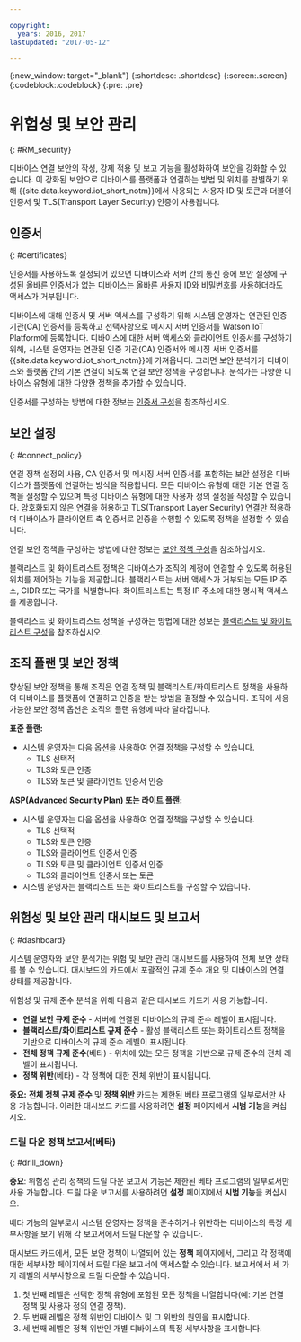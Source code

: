 ```yaml
---

copyright:
  years: 2016, 2017
lastupdated: "2017-05-12"

---
```


{:new_window: target="\_blank"}
{:shortdesc: .shortdesc}
{:screen:.screen}
{:codeblock:.codeblock}
{:pre: .pre}

# 위험성 및 보안 관리
{: #RM_security}

디바이스 연결 보안의 작성, 강제 적용 및 보고 기능을 활성화하여 보안을 강화할 수 있습니다. 이 강화된 보안으로 디바이스를 플랫폼과 연결하는 방법 및 위치를 판별하기 위해 {{site.data.keyword.iot_short_notm}}에서 사용되는 사용자 ID 및 토큰과 더불어 인증서 및 TLS(Transport Layer Security) 인증이 사용됩니다. 

## 인증서
{: #certificates}

인증서를 사용하도록 설정되어 있으면 디바이스와 서버 간의 통신 중에 보안 설정에 구성된 올바른 인증서가 없는 디바이스는 올바른 사용자 ID와 비밀번호를 사용하더라도 액세스가 거부됩니다. 

디바이스에 대해 인증서 및 서버 액세스를 구성하기 위해 시스템 운영자는 연관된 인증 기관(CA) 인증서를 등록하고 선택사항으로 메시지 서버 인증서를 Watson IoT Platform에 등록합니다.
디바이스에 대한 서버 액세스와 클라이언트 인증서를 구성하기 위해, 시스템 운영자는 연관된 인증 기관(CA) 인증서와 메시징 서버 인증서를 {{site.data.keyword.iot_short_notm}}에 가져옵니다. 그러면 보안 분석가가 디바이스와 플랫폼 간의 기본 연결이 되도록 연결 보안 정책을 구성합니다. 분석가는 다양한 디바이스 유형에 대한 다양한 정책을 추가할 수 있습니다. 

인증서를 구성하는 방법에 대한 정보는 [인증서 구성](set_up_certificates.html)을 참조하십시오. 

## 보안 설정
{: #connect_policy}

연결 정책 설정의 사용, CA 인증서 및 메시징 서버 인증서를 포함하는 보안 설정은 디바이스가 플랫폼에 연결하는 방식을 적용합니다. 모든 디바이스 유형에 대한 기본 연결 정책을 설정할 수 있으며 특정 디바이스 유형에 대한 사용자 정의 설정을 작성할 수 있습니다. 암호화되지 않은 연결을 허용하고 TLS(Transport Layer Security) 연결만 적용하며 디바이스가 클라이언트 측 인증서로 인증을 수행할 수 있도록 정책을 설정할 수 있습니다. 

연결 보안 정책을 구성하는 방법에 대한 정보는 [보안 정책 구성](set_up_policies.html)을 참조하십시오. 

블랙리스트 및 화이트리스트 정책은 디바이스가 조직의 계정에 연결할 수 있도록 허용된 위치를 제어하는 기능을 제공합니다. 블랙리스트는 서버 액세스가 거부되는 모든 IP 주소, CIDR 또는 국가를 식별합니다. 화이트리스트는 특정 IP 주소에 대한 명시적 액세스를 제공합니다.

블랙리스트 및 화이트리스트 정책을 구성하는 방법에 대한 정보는 [블랙리스트 및 화이트리스트 구성](set_up_policies.html#config_black_white)을 참조하십시오. 

## 조직 플랜 및 보안 정책
향상된 보안 정책을 통해 조직은 연결 정책 및 블랙리스트/화이트리스트 정책을 사용하여 디바이스를 플랫폼에 연결하고 인증을 받는 방법을 결정할 수 있습니다. 조직에 사용 가능한 보안 정책 옵션은 조직의 플랜 유형에 따라 달라집니다. 

**표준 플랜:**
- 시스템 운영자는 다음 옵션을 사용하여 연결 정책을 구성할 수 있습니다. 
    - TLS 선택적
    - TLS와 토큰 인증
    - TLS와 토큰 및 클라이언트 인증서 인증

**ASP(Advanced Security Plan) 또는 라이트 플랜:**
- 시스템 운영자는 다음 옵션을 사용하여 연결 정책을 구성할 수 있습니다. 
    - TLS 선택적
    - TLS와 토큰 인증
    - TLS와 클라이언트 인증서 인증
    - TLS와 토큰 및 클라이언트 인증서 인증
    - TLS와 클라이언트 인증서 또는 토큰
- 시스템 운영자는 블랙리스트 또는 화이트리스트를 구성할 수 있습니다. 

## 위험성 및 보안 관리 대시보드 및 보고서
{: #dashboard}

시스템 운영자와 보안 분석가는 위험 및 보안 관리 대시보드를 사용하여 전체 보안 상태를 볼 수 있습니다. 대시보드의 카드에서 포괄적인 규제 준수 개요 및 디바이스의 연결 상태를 제공합니다. 

위험성 및 규제 준수 분석을 위해 다음과 같은 대시보드 카드가 사용 가능합니다. 
 - **연결 보안 규제 준수** - 서버에 연결된 디바이스의 규제 준수 레벨이 표시됩니다.
 - **블랙리스트/화이트리스트 규제 준수** - 활성 블랙리스트 또는 화이트리스트 정책을 기반으로 디바이스의 규제 준수 레벨이 표시됩니다.
 - **전체 정책 규제 준수**(베타) - 위치에 있는 모든 정책을 기반으로 규제 준수의 전체 레벨이 표시됩니다.
 - **정책 위반**(베타) - 각 정책에 대한 전체 위반이 표시됩니다.

**중요:** **전체 정책 규제 준수** 및 **정책 위반** 카드는 제한된 베타 프로그램의 일부로서만 사용 가능합니다. 이러한 대시보드 카드를 사용하려면 **설정** 페이지에서 **시범 기능**을 켜십시오. 

### 드릴 다운 정책 보고서(베타)
{: #drill_down}

**중요**: 위험성 관리 정책의 드릴 다운 보고서 기능은 제한된 베타 프로그램의 일부로서만 사용 가능합니다. 드릴 다운 보고서를 사용하려면 **설정** 페이지에서 **시범 기능**을 켜십시오. 

베타 기능의 일부로서 시스템 운영자는 정책을 준수하거나 위반하는 디바이스의 특정 세부사항을 보기 위해 각 보고서에서 드릴 다운할 수 있습니다. 

대시보드 카드에서, 모든 보안 정책이 나열되어 있는 **정책** 페이지에서, 그리고 각 정책에 대한 세부사항 페이지에서 드릴 다운 보고서에 액세스할 수 있습니다. 보고서에서 세 가지 레벨의 세부사항으로 드릴 다운할 수 있습니다. 
1. 첫 번째 레벨은 선택한 정책 유형에 포함된 모든 정책을 나열합니다(예: 기본 연결 정책 및 사용자 정의 연결 정책). 
2. 두 번째 레벨은 정책 위반인 디바이스 및 그 위반의 원인을 표시합니다. 
3. 세 번째 레벨은 정책 위반인 개별 디바이스의 특정 세부사항을 표시합니다. 
